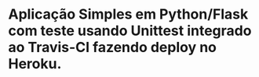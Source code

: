 # Aplicação Simples em  Python/Flask com teste usando Unittest integrado ao Travis-CI fazendo deploy no Heroku.
